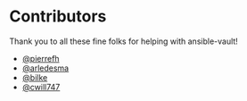 # Contributors

Thank you to all these fine folks for helping with ansible-vault!

- [@pierrefh](https://github.com/pierrefh)
- [@arledesma](https://github.com/arledesma)
- [@bilke](https://github.com/bilke)
- [@cwill747](https://github.com/bilke/cwill747)
